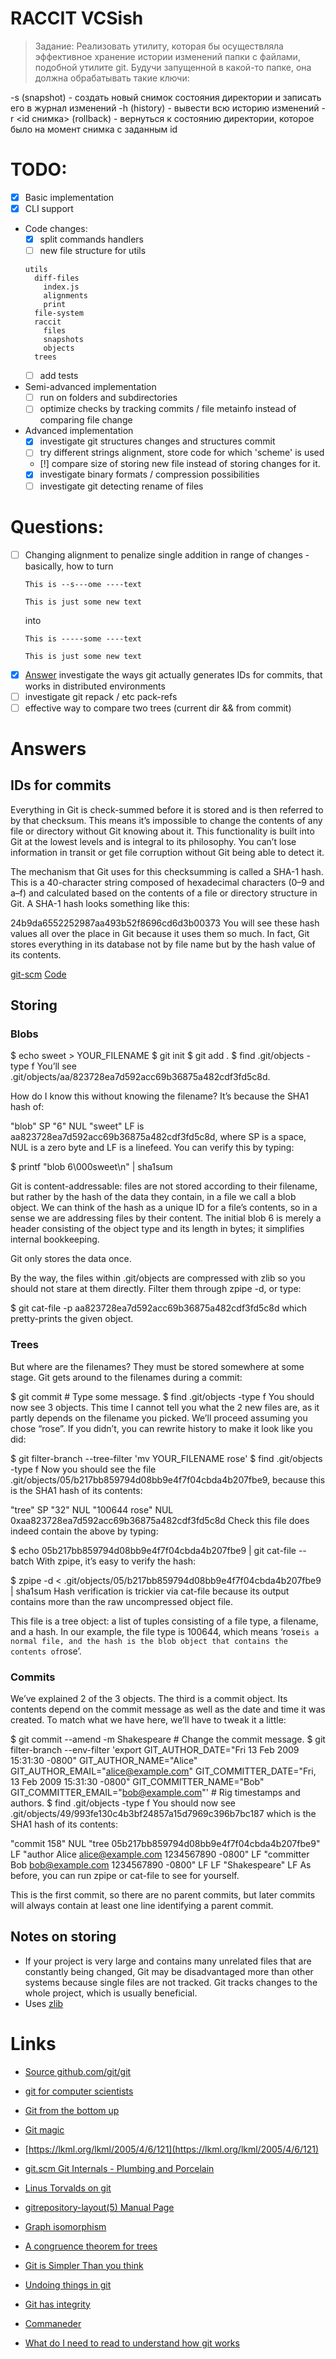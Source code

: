 RACCIT VCSish
==========

>Задание: Реализовать утилиту, которая бы осуществляла эффективное хранение истории изменений папки с файлами, подобной утилите git. Будучи запущенной в какой-то папке, она должна обрабатывать такие ключи:
>
-s (snapshot) - создать новый снимок состояния директории и записать его в журнал изменений
-h (history) - вывести всю историю изменений
-r <id снимка> (rollback) - вернуться к состоянию директории, которое было на момент снимка с заданным id

# TODO:
+ [x] Basic implementation
+ [x] CLI support
+ Code changes:
  + [x] split commands handlers
  + [ ] new file structure for utils
  ```
  utils
    diff-files
      index.js
      alignments
      print
    file-system
    raccit
      files
      snapshots
      objects
    trees
  ```
  + [ ] add tests
+ Semi-advanced implementation
  + [ ] run on folders and subdirectories
  + [ ] optimize checks by tracking commits / file metainfo instead of comparing file change
+ Advanced implementation
  + [X] investigate git structures changes and structures commit
  + [ ] try different strings alignment, store code for which 'scheme' is used  
  + [!] compare size of storing new file instead of storing changes for it.
  + [X] investigate binary formats / compression possibilities
  + [ ] investigate git detecting rename of files

# Questions:
+ [ ] Changing alignment to penalize single addition in range of changes - basically, how to turn
  ```
  This is --s---ome ----text

  This is just some new text
  ```
  into
  ```
  This is -----some ----text

  This is just some new text
  ```
+ [X] [Answer](#IDs-for-commits) investigate the ways git actually generates IDs for commits, that works in distributed environments
+ [ ] investigate git repack / etc pack-refs
+ [ ] effective way to compare two trees (current dir && from commit)
# Answers

## IDs for commits
Everything in Git is check-summed before it is stored and is then referred to by that checksum. This means it’s impossible to change the contents of any file or directory without Git knowing about it. This functionality is built into Git at the lowest levels and is integral to its philosophy. You can’t lose information in transit or get file corruption without Git being able to detect it.

The mechanism that Git uses for this checksumming is called a SHA-1 hash. This is a 40-character string composed of hexadecimal characters (0–9 and a–f) and calculated based on the contents of a file or directory structure in Git. A SHA-1 hash looks something like this:

24b9da6552252987aa493b52f8696cd6d3b00373
You will see these hash values all over the place in Git because it uses them so much. In fact, Git stores everything in its database not by file name but by the hash value of its contents.

[git-scm](https://git-scm.com/book/en/v2/Getting-Started-Git-Basics#Git-Has-Integrity)
[Code](https://github.com/git/git/blob/3a0f269e7c82aa3a87323cb7ae04ac5f129f036b/sha1_file.c#L186)

## Storing

### Blobs

$ echo sweet > YOUR_FILENAME
$ git init
$ git add .
$ find .git/objects -type f
You’ll see .git/objects/aa/823728ea7d592acc69b36875a482cdf3fd5c8d.

How do I know this without knowing the filename? It’s because the SHA1 hash of:

"blob" SP "6" NUL "sweet" LF
is aa823728ea7d592acc69b36875a482cdf3fd5c8d, where SP is a space, NUL is a zero byte and LF is a linefeed.
You can verify this by typing:

$ printf "blob 6\000sweet\n" | sha1sum

Git is content-addressable: files are not stored according to their filename, but rather by the hash of the data they contain, in a file we call a blob object. We can think of the hash as a unique ID for a file’s contents, so in a sense we are addressing files by their content. The initial blob 6 is merely a header consisting of the object type and its length in bytes; it simplifies internal bookkeeping.

Git only stores the data once.

By the way, the files within .git/objects are compressed with zlib so you should not stare at them directly. Filter them through zpipe -d, or type:

$ git cat-file -p aa823728ea7d592acc69b36875a482cdf3fd5c8d
which pretty-prints the given object.

### Trees

But where are the filenames? They must be stored somewhere at some stage. Git gets around to the filenames during a commit:

$ git commit  # Type some message.
$ find .git/objects -type f
You should now see 3 objects. This time I cannot tell you what the 2 new files are, as it partly depends on the filename you picked. We’ll proceed assuming you chose “rose”. If you didn’t, you can rewrite history to make it look like you did:

$ git filter-branch --tree-filter 'mv YOUR_FILENAME rose'
$ find .git/objects -type f
Now you should see the file .git/objects/05/b217bb859794d08bb9e4f7f04cbda4b207fbe9, because this is the SHA1 hash of its contents:

"tree" SP "32" NUL "100644 rose" NUL 0xaa823728ea7d592acc69b36875a482cdf3fd5c8d
Check this file does indeed contain the above by typing:

$ echo 05b217bb859794d08bb9e4f7f04cbda4b207fbe9 | git cat-file --batch
With zpipe, it’s easy to verify the hash:

$ zpipe -d < .git/objects/05/b217bb859794d08bb9e4f7f04cbda4b207fbe9 | sha1sum
Hash verification is trickier via cat-file because its output contains more than the raw uncompressed object file.

This file is a tree object: a list of tuples consisting of a file type, a filename, and a hash. In our example, the file type is 100644, which means ‘rose` is a normal file, and the hash is the blob object that contains the contents of `rose’.

### Commits

We’ve explained 2 of the 3 objects. The third is a commit object. Its contents depend on the commit message as well as the date and time it was created. To match what we have here, we’ll have to tweak it a little:

$ git commit --amend -m Shakespeare  # Change the commit message.
$ git filter-branch --env-filter 'export
    GIT_AUTHOR_DATE="Fri 13 Feb 2009 15:31:30 -0800"
    GIT_AUTHOR_NAME="Alice"
    GIT_AUTHOR_EMAIL="alice@example.com"
    GIT_COMMITTER_DATE="Fri, 13 Feb 2009 15:31:30 -0800"
    GIT_COMMITTER_NAME="Bob"
    GIT_COMMITTER_EMAIL="bob@example.com"'  # Rig timestamps and authors.
$ find .git/objects -type f
You should now see .git/objects/49/993fe130c4b3bf24857a15d7969c396b7bc187 which is the SHA1 hash of its contents:

"commit 158" NUL
"tree 05b217bb859794d08bb9e4f7f04cbda4b207fbe9" LF
"author Alice <alice@example.com> 1234567890 -0800" LF
"committer Bob <bob@example.com> 1234567890 -0800" LF
LF
"Shakespeare" LF
As before, you can run zpipe or cat-file to see for yourself.

This is the first commit, so there are no parent commits, but later commits will always contain at least one line identifying a parent commit.

## Notes on storing

+ If your project is very large and contains many unrelated files that are constantly being changed, Git may be disadvantaged more than other systems because single files are not tracked. Git tracks changes to the whole project, which is usually beneficial.
+ Uses [zlib](http://www.zlib.net/)

# Links

+ [Source github.com/git/git](https://github.com/git/git)
+ [git for computer scientists](http://eagain.net/articles/git-for-computer-scientists/)
+ [Git from the bottom up](https://jwiegley.github.io/git-from-the-bottom-up/)
+ [Git magic](http://www-cs-students.stanford.edu/~blynn/gitmagic/ch08.html)
+ [https://lkml.org/lkml/2005/4/6/121](https://lkml.org/lkml/2005/4/6/121)
+ [git.scm Git Internals - Plumbing and Porcelain](https://git-scm.com/book/en/v2/Git-Internals-Plumbing-and-Porcelain)
+ [Linus Torvalds on git](https://www.youtube.com/watch?v=4XpnKHJAok8)
+ [gitrepository-layout(5) Manual Page](https://www.kernel.org/pub/software/scm/git/docs/gitrepository-layout.html)

+ [Graph isomorphism](https://en.wikipedia.org/wiki/Graph_isomorphism_problem)
+ [A congruence theorem for trees](http://projecteuclid.org/euclid.pjm/1103043674)

+ [Git is Simpler Than you think](http://nfarina.com/post/9868516270/git-is-simpler)
+ [Undoing things in git](https://git-scm.com/book/en/v2/Git-Basics-Undoing-Things#_undoing)
+ [Git has integrity](https://git-scm.com/book/en/v2/Getting-Started-Git-Basics#Git-Has-Integrity)
+ [Commaneder](https://www.npmjs.com/package/commander)
+ [What do I need to read to understand how git works](http://stackoverflow.com/questions/261557/what-do-i-need-to-read-to-understand-how-git-works)
